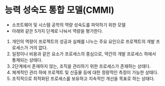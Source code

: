 # 능력 성숙도 통합 모델(CMMI)

- 소프트웨어 및 시스템 공학의 역량 성숙도를 파악하기 위한 모델
- 아래와 같은 5가지 단계로 나눠서 역량을 평가한다.

1. 개인의 역량이 프로젝트의 성공과 실패를 나누는 주요 요인으로 프로젝트의 개발 프로세스가 거의 없다.
2. 일정이나 비용과 같은 요소가 프로세스의 중심으로, 약간의 개발 프로세스 하에서 통제되는 상태다.
3. 2단계에서 존재하지 않는, 조직을 관리하기 위한 프로세스가 존재하는 상태다.
4. 체계적인 관리 하에 프로젝트 및 산출물 등에 대한 정량적인 측정이 가능한 상태다.
5. 조직적으로 최적화된 프로세스를 보유하고 지속적인 개선을 목표로 하는 상태다.